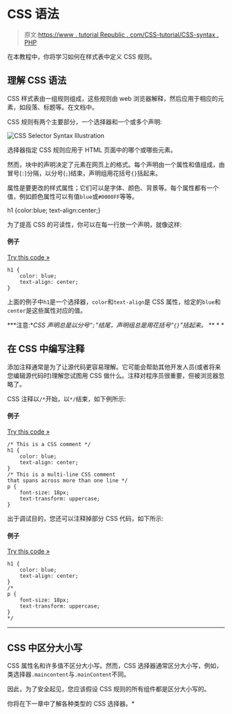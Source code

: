 # CSS 语法

> 原文:[https://www . tutorial Republic . com/CSS-tutorial/CSS-syntax . PHP](https://www.tutorialrepublic.com/css-tutorial/css-syntax.php)

在本教程中，你将学习如何在样式表中定义 CSS 规则。

## 理解 CSS 语法

CSS 样式表由一组规则组成，这些规则由 web 浏览器解释，然后应用于相应的元素，如段落、标题等。在文档中。

CSS 规则有两个主要部分，一个选择器和一个或多个声明:

![CSS Selector Syntax Illustration](../Images/ac0b5486772fac59306ad90a3c096617.png)

选择器指定 CSS 规则应用于 HTML 页面中的哪个或哪些元素。

然而，块中的声明决定了元素在网页上的格式。每个声明由一个属性和值组成，由冒号(`:`)分隔，以分号(`;`)结束，声明组用花括号`{}`括起来。

属性是要更改的样式属性；它们可以是字体、颜色、背景等。每个属性都有一个值，例如颜色属性可以有值`blue`或`#0000FF`等等。

h1 {color:blue; text-align:center;}

为了提高 CSS 的可读性，你可以在每一行放一个声明，就像这样:

#### 例子

[Try this code »](../codelab.php?topic=css&file=syntax "Try this code using online Editor")

```
h1 {
    color: blue;
    text-align: center;
}
```

上面的例子中`h1`是一个选择器，`color`和`text-align`是 CSS 属性，给定的`blue`和`center`是这些属性对应的值。

 ***注意:**CSS 声明总是以分号“`;`”结尾，声明组总是用花括号“`{}`”括起来。*  ** * *

## 在 CSS 中编写注释

添加注释通常是为了让源代码更容易理解。它可能会帮助其他开发人员(或者将来您编辑源代码时)理解您试图用 CSS 做什么。注释对程序员很重要，但被浏览器忽略了。

CSS 注释以`/*`开始，以`*/`结束，如下例所示:

#### 例子

[Try this code »](../codelab.php?topic=css&file=comment-syntax "Try this code using online Editor")

```
/* This is a CSS comment */
h1 {
    color: blue;
    text-align: center;
}
/* This is a multi-line CSS comment 
that spans across more than one line */
p {
    font-size: 18px;
    text-transform: uppercase;
}
```

出于调试目的，您还可以注释掉部分 CSS 代码，如下所示:

#### 例子

[Try this code »](../codelab.php?topic=css&file=commenting-code "Try this code using online Editor")

```
h1 {
    color: blue;
    text-align: center;
}
/*
p {
    font-size: 18px;
    text-transform: uppercase;
}
*/
```

* * *

## CSS 中区分大小写

CSS 属性名和许多值不区分大小写。然而，CSS 选择器通常区分大小写，例如，类选择器`.maincontent`与`.mainContent`不同。

因此，为了安全起见，您应该假设 CSS 规则的所有组件都是区分大小写的。

你将在下一章中了解各种类型的 CSS 选择器。*